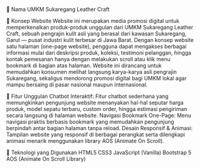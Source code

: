 📌 Nama UMKM
Sukaregang Leather Craft

📌 Konsep Website
Website ini merupakan media promosi digital untuk memperkenalkan produk-produk unggulan dari UMKM Sukaregang Leather Craft, sebuah pengrajin kulit asli yang berasal dari kawasan Sukaregang, Garut — pusat industri kulit terbesar di Jawa Barat.
Dengan konsep website satu halaman (one-page website), pengguna dapat mengakses berbagai informasi mulai dari deskripsi produk, koleksi, testimoni pelanggan, hingga kontak pemesanan hanya dengan melakukan scroll atau klik menu bookmark di bagian atas halaman.
Website ini dirancang untuk memudahkan konsumen melihat langsung karya-karya asli pengrajin Sukaregang, sekaligus mendorong promosi digital bagi UMKM lokal agar mampu bersaing di pasar nasional maupun internasional.

📌 Fitur Unggulan
Chatbot Interaktif: Fitur chatbot sederhana yang memungkinkan pengunjung website menanyakan hal-hal seputar harga produk, model sepatu terbaru, custom order, hingga estimasi pengiriman secara langsung di halaman website.
Navigasi Bookmark One-Page: Menu navigasi praktis berbasis bookmark yang memudahkan pengunjung berpindah antar bagian halaman tanpa reload.
Desain Responsif & Animasi: Tampilan website yang responsif di berbagai perangkat serta dilengkapi animasi menarik menggunakan library AOS (Animate On Scroll).

📌 Teknologi yang Digunakan
HTML5
CSS3
JavaScript (Vanilla)
Bootstrap 5
AOS (Animate On Scroll Library)

